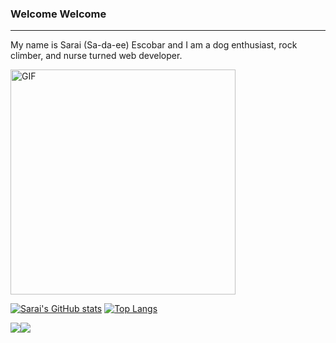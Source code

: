 ### Welcome Welcome 

----------------------------------------------------------------------------------------------------------------------------------

My name is Sarai (Sa-da-ee) Escobar and I am a dog enthusiast, rock climber, and nurse turned web developer.




<img  src="https://user-images.githubusercontent.com/104605078/223020940-bfb50526-ce30-4dde-94bc-9a1c880984b7.gif" alt="GIF" width="360px"/>

[![Sarai's GitHub stats](https://github-readme-stats.vercel.app/api?username=saraiee17&bg_color=30,e96443,904e95&title_color=fff&text_color=fff)](https://github.com/saraiee17/github-readme-stats)
[![Top Langs](https://github-readme-stats.vercel.app/api/top-langs/?username=saraiee17&layout=compact&bg_color=30,e96443,904e95&title_color=fff&text_color=fff)](https://github.com/saraiee17/github-readme-stats)


<div style="display: flex; flex-direction: row;">
 <img class="img" src="https://github-readme-stats.vercel.app/api?username=saraiee17&bg_color=30,e96443,904e95&title_color=fff&text_color=fff)" />
 <img class="img" src="https://github-readme-stats.vercel.app/api/top-langs/?username=saraiee17&layout=compact&bg_color=30,e96443,904e95&title_color=fff&text_color=fff" />
</div>

